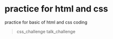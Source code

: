 # practice for html and css

practice for basic of html and css coding

> css_challenge
> talk_challenge